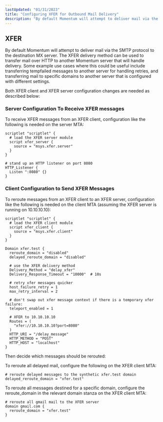 ```yaml
---
lastUpdated: "01/31/2023"
title: "Configuring XFER for Outbound Mail Delivery"
description: "By default Momentum will attempt to deliver mail via the SMTP protocol to the destination MX server.  The XFER delivery method can be used to transfer mail over HTTP to another Momentum server that will handle delivery."
---
```


## <a name="outbound_mail.XFER"></a> XFER

By default Momentum will attempt to deliver mail via the SMTP protocol to the destination MX server.  The XFER delivery method can be used to transfer mail over HTTP to another Momentum server that will handle delivery.  Some example use cases where this could be useful include transferring tempfailed messages to another server for handling retries, and transferring mail to specific domains to another server that is configured with different settings.

Both XFER client and XFER server configuration changes are needed as described below:

### Server Configuration To Receive XFER messages
To receive XFER messages from an XFER client, configuration like the following is needed on the server MTA:

```
scriptlet "scriptlet" {
  # load the XFER server module
  script xfer_server {
    source = "msys.xfer.server"
  }
}

# stand up an HTTP listener on port 8080
HTTP_Listener {
  Listen ":8080" {}
}
```

### Client Configuration to Send XFER Messages
To reroute messages from an XFER client to an XFER server, configuration like the following is needed on the client MTA (assuming the XFER server is running on 10.10.10.10):

```
scriptlet "scriptlet" {
  # load the XFER client module
  script xfer_client {
    source = "msys.xfer.client"
  }
}

Domain xfer.test {
  reroute_domain = "disabled"
  delayed_reroute_domain = "disabled"

  # use the XFER delivery method
  Delivery_Method = "delay_xfer"
  Delivery_Response_Timeout = "10000"  # 10s

  # retry xfer messages quicker
  host_failure_retry = 1
  max_retry_interval = 2

  # don't swap out xfer message context if there is a temporary xfer failure:
  teleport_enabled = 1

  # XFER to 10.10.10.10
  Routes = (
    "xfer://10.10.10.10?port=8080"
  )
  HTTP_URI = "/delay_message"
  HTTP_METHOD = "POST"
  HTTP_HOST = "localhost"
}
```

Then decide which messages should be rerouted:

To reroute all delayed mail, configure the following on the XFER client MTA:
```
# reroute delayed messages to the synthetic xfer.test domain
delayed_reroute_domain = "xfer.test"
```

To reroute all messages destined for a specific domain, configure the reroute_domain in the relevant domain stanza on the XFER client MTA:
```
# reroute all gmail mail to the XFER server
domain gmail.com {
  reroute_domain = "xfer.test"
}
```
